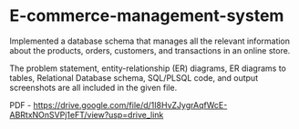 # E-commerce-management-system
Implemented a database schema that manages all the relevant information about the products, orders, customers, and transactions in an online store.

The problem statement, entity-relationship (ER) diagrams, ER diagrams to tables, Relational Database schema, SQL/PLSQL code, and output screenshots are all included in the given file.

PDF - https://drive.google.com/file/d/1I8HvZJygrAqfWcE-ABRtxNOnSVPj1eFT/view?usp=drive_link
